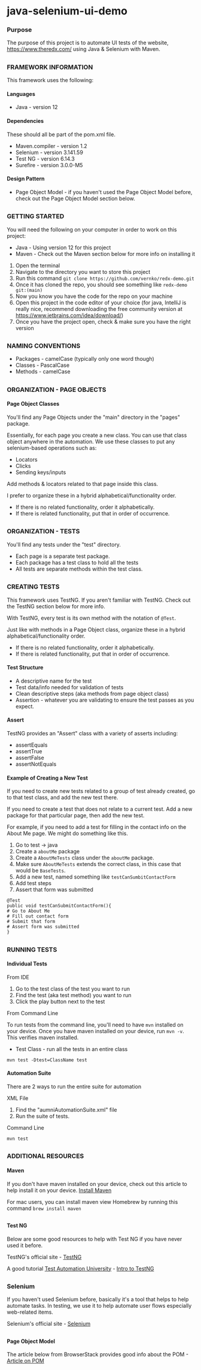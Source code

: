 # java-selenium-ui-demo
### Purpose
The purpose of this project is to automate UI tests of the website, https://www.theredx.com/ using Java & Selenium with Maven.

##
### FRAMEWORK INFORMATION
This framework uses the following:

#### Languages
- Java - version 12

#### Dependencies
These should all be part of the pom.xml file.
- Maven.compiler - version 1.2
- Selenium - version 3.141.59
- Test NG - version 6.14.3
- Surefire - version 3.0.0-M5

#### Design Pattern
- Page Object Model - if you haven't used the Page Object Model before, check out the Page Object Model section below.

##
### GETTING STARTED
You will need the following on your computer in order to work on this project:
* Java - Using version 12 for this project
* Maven - Check out the Maven section below for more info on installing it

1. Open the terminal
2. Navigate to the directory you want to store this project
3. Run this command ```git clone https://github.com/vernko/redx-demo.git```
4. Once it has cloned the repo, you should see something like ```redx-demo git:(main)```
5. Now you know you have the code for the repo on your machine
6. Open this project in the code editor of your choice
(for java, IntelliJ is really nice, recommend downloading the free community version at https://www.jetbrains.com/idea/download/)
7. Once you have the project open, check & make sure you have the right version 

##
### NAMING CONVENTIONS
- Packages - camelCase (typically only one word though)
- Classes - PascalCase
- Methods - camelCase

##
### ORGANIZATION - PAGE OBJECTS
#### Page Object Classes
You'll find any Page Objects under the "main" directory in the "pages" package.

Essentially, for each page you create a new class. You can use that class object anywhere in the automation.
We use these classes to put any selenium-based operations such as:
- Locators
- Clicks
- Sending keys/inputs

Add methods & locators related to that page inside this class.

I prefer to organize these in a hybrid alphabetical/functionality order.
- If there is no related functionality, order it alphabetically.
- If there is related functionality, put that in order of occurrence.

##
### ORGANIZATION - TESTS
 
You'll find any tests under the "test" directory. 
- Each page is a separate test package.
- Each package has a test class to hold all the tests
- All tests are separate methods within the test class. 

##
### CREATING TESTS
This framework uses TestNG. If you aren't familiar with TestNG. Check out the TestNG section below for more info.

With TestNG, every test is its own method with the notation of ```@Test```.

Just like with methods in a Page Object class, organize these in a hybrid alphabetical/functionality order.
- If there is no related functionality, order it alphabetically.
- If there is related functionality, put that in order of occurrence.

#### Test Structure
- A descriptive name for the test
- Test data/info needed for validation of tests
- Clean descriptive steps (aka methods from page object class)
- Assertion - whatever you are validating to ensure the test passes as you expect.

#### Assert
TestNG provides an "Assert" class with a variety of asserts including:
- assertEquals
- assertTrue
- assertFalse
- assertNotEquals

#### Example of Creating a New Test
If you need to create new tests related to a group of test already created, go to that test class, and add the new test there.

If you need to create a test that does not relate to a current test. Add a new package for that particular page, then add the new test.

For example, if you need to add a test for filling in the contact info on the About Me page. We might do something like this.
1. Go to test -> java
2. Create a ```aboutMe``` package
3. Create a ```AboutMeTests``` class under the ```aboutMe``` package.
4. Make sure ```AboutMeTests``` extends the correct class, in this case that would be ```BaseTests```.
5. Add a new test, named something like ```testCanSumbitContactForm```
6. Add test steps
7. Assert that form was submitted
```
@Test
public void testCanSubmitContactForm(){
# Go to About Me
# Fill out contact form
# Submit that form
# Assert form was submitted
}
```
##
### RUNNING TESTS
#### Individual Tests
From IDE
1. Go to the test class of the test you want to run
2. Find the test (aka test method) you want to run
3. Click the play button next to the test

From Command Line

To run tests from the command line, you'll need to have ```mvn``` installed on your device.
Once you have maven installed on your device, run ```mvn -v```. This verifies maven installed.

- Test Class - run all the tests in an entire class

```mvn test -Dtest=ClassName test```

#### Automation Suite
There are 2 ways to run the entire suite for automation

XML File
1. Find the "aumniAutomationSuite.xml" file
2. Run the suite of tests.

Command Line

```mvn test```


##
### ADDITIONAL RESOURCES
#### Maven
If you don't have maven installed on your device, check out this article to help install it on your device.
[Install Maven](https://www.baeldung.com/install-maven-on-windows-linux-mac)

For mac users, you can install maven view Homebrew by running this command ```brew install maven```

##
#### Test NG
Below are some good resources to help with Test NG if you have never used it before.

TestNG's official site - [TestNG](https://testng.org/doc/)

A good tutorial [Test Automation University](https://testautomationu.applitools.com/) - [Intro to TestNG](https://testautomationu.applitools.com/introduction-to-testng/index.html)

##
### Selenium
If you haven't used Selenium before, basically it's a tool that helps to help automate tasks. In testing, we use it to help automate user flows especially web-related items.

Selenium's official site - [Selenium](https://www.theredx.com/)

##
#### Page Object Model
The article below from BrowserStack provides good info about the POM - [Article on POM](https://www.browserstack.com/guide/page-object-model-in-selenium)
